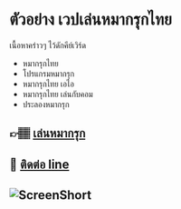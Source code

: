 # ตัวอย่าง เวปเล่นหมากรุกไทย
เนื้อหาคร่าวๆ ไว้ดักคีย์เวิร์ด 
- หมากรุกไทย
- โปรแกรมหมากรุก
- หมากรุกไทย เอไอ
- หมากรุกไทย เล่นกับคอม
- ประลองหมากรุก
 
## 👉🏽 [เล่นหมากรุก](https://tdelphi.com/)
## 📱 [ติดต่อ line](xxx)

## ![ScreenShort](http://www.e4thai.com/e4e/images/tdelphi.jpg)
